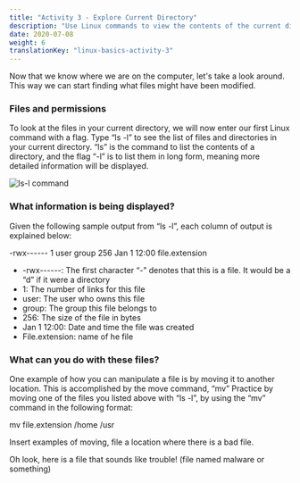 ```yaml
---
title: "Activity 3 - Explore Current Directory"
description: "Use Linux commands to view the contents of the current directory"
date: 2020-07-08
weight: 6
translationKey: "linux-basics-activity-3"
---
```


Now that we know where we are on the computer, let's take a look around. This way we can start finding what files might have been modified. 

### Files and permissions

To look at the files in your current directory, we will now enter our first Linux command with a flag. Type “ls -l” to see the list of files and directories in your current directory. “ls” is the command to list the contents of a directory, and the flag “-l” is to list them in long form, meaning more detailed information will be displayed.

![ls-l command](../images/03_ls-l.png?classes=border,shadow)

### What information is being displayed?

Given the following sample output from “ls -l”, each column of output is explained below:

-rwx------ 1 user group 256 Jan 1 12:00 file.extension
- -rwx------: The first character “-” denotes that this is a file. It would be a “d” if it were a directory
- 1: The number of links for this file
- user: The user who owns this file
- group: The group this file belongs to
- 256: The size of the file in bytes
- Jan 1 12:00: Date and time the file was created
- File.extension: name of he file

### What can you do with these files?

One example of how you can manipulate a file is by moving it to another location. This is accomplished by the move command, “mv” Practice by moving one of the files you listed above with “ls -l”, by using the “mv” command in the following format:

mv file.extension /home /usr

Insert examples of moving, file a location where there is a bad file.

Oh look, here is a file that sounds like trouble! (file named malware or something)